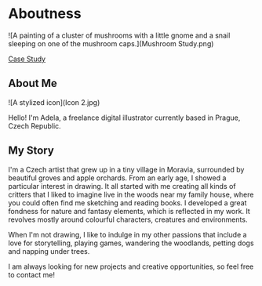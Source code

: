 # Aboutness

![A painting of a cluster of mushrooms with a little gnome and a snail sleeping on one of the mushroom caps.](Mushroom Study.png) 

[Case Study](case-study.md)

## About Me

![A stylized icon](Icon 2.jpg)

Hello! I'm Adela, a freelance digital illustrator currently based in Prague, Czech Republic.

## My Story

I'm a Czech artist that grew up in a tiny village in Moravia, surrounded by beautiful groves and apple orchards. From an early age, I showed a particular interest in drawing. It all started with me creating all kinds of critters that I liked to imagine live in the woods near my family house, where you could often find me sketching and reading books. I developed a great fondness for nature and fantasy elements, which is reflected in my work. It revolves mostly around colourful characters, creatures and environments. 

When I'm not drawing, I like to indulge in my other passions that include a love for storytelling, playing games, wandering the woodlands, petting dogs and napping under trees.

I am always looking for new projects and creative opportunities, so feel free to contact me!
